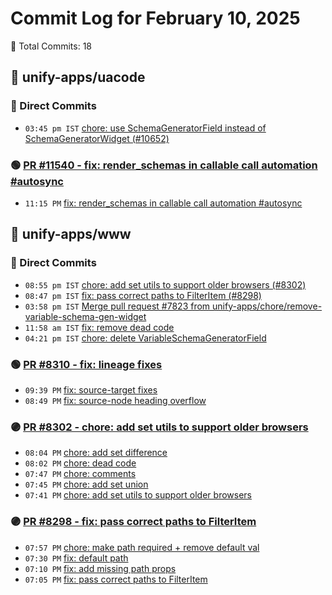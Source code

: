 # Commit Log for February 10, 2025

📝 Total Commits: 18

## 📁 unify-apps/uacode

### 🔨 Direct Commits

- `03:45 pm IST` [chore: use SchemaGeneratorField instead of SchemaGeneratorWidget (#10652)](https://github.com/unify-apps/uacode/commit/3f03ec392f8f5908cdd2bf486e38a317ece61ce4)

### 🟢 [PR #11540 - fix: render_schemas in callable call automation #autosync](https://github.com/unify-apps/uacode/pull/11540)

- `11:15 PM` [fix: render_schemas in callable call automation #autosync](https://github.com/unify-apps/uacode/commit/4b899a19f15a49335280982d9b0c3fc2bac6937d)

## 📁 unify-apps/www

### 🔨 Direct Commits

- `08:55 pm IST` [chore: add set utils to support older browsers (#8302)](https://github.com/unify-apps/www/commit/f302a4004b05fd4103bdd418e373113bb634297d)
- `08:47 pm IST` [fix: pass correct paths to FilterItem (#8298)](https://github.com/unify-apps/www/commit/e72fa8d194d5f95d175e5c30a08b241d96bf112f)
- `03:58 pm IST` [Merge pull request #7823 from unify-apps/chore/remove-variable-schema-gen-widget](https://github.com/unify-apps/www/commit/8a7732d7ea5ae864c14abcf539762dfff2d6b7be)
- `11:58 am IST` [fix: remove dead code](https://github.com/unify-apps/www/commit/a16adb6d81c9c2374ff846b714922bbb6ac16f56)
- `04:21 pm IST` [chore: delete VariableSchemaGeneratorField](https://github.com/unify-apps/www/commit/72fc6d75d88e073132e6e8f334274af12ebea8ef)

### 🟢 [PR #8310 - fix: lineage fixes](https://github.com/unify-apps/www/pull/8310)

- `09:39 PM` [fix: source-target fixes](https://github.com/unify-apps/www/commit/729e172eb230dc6ef047ac4d0b28589c983c266a)
- `08:49 PM` [fix: source-node heading overflow](https://github.com/unify-apps/www/commit/c36849231a5c96faf8d0aa8e06ec35f747d8a4b9)

### 🟣 [PR #8302 - chore: add set utils to support older browsers](https://github.com/unify-apps/www/pull/8302)

- `08:04 PM` [chore: add set difference](https://github.com/unify-apps/www/commit/9bf58623856674d0f39b20839019efa8805e2215)
- `08:02 PM` [chore: dead code](https://github.com/unify-apps/www/commit/fe709b3233ea60e32b968370c0d676e61a996971)
- `07:47 PM` [chore: comments](https://github.com/unify-apps/www/commit/d8a16b4daa5bb01eb2cd0da225e529f47e602c2c)
- `07:45 PM` [chore: add set union](https://github.com/unify-apps/www/commit/08112d3a1af3e6d60608be70403b1cfcd1475963)
- `07:41 PM` [chore: add set utils to support older browsers](https://github.com/unify-apps/www/commit/c29d5817ad3b1a508bb4f0b8f56e1039b3bf6eb9)

### 🟣 [PR #8298 - fix: pass correct paths to FilterItem](https://github.com/unify-apps/www/pull/8298)

- `07:57 PM` [chore: make path required + remove default val](https://github.com/unify-apps/www/commit/c651ac6bdfa72b7bef2ea901234a3d51b80aec76)
- `07:30 PM` [fix: default path](https://github.com/unify-apps/www/commit/1cdc8618b96ba52362ded18873815249485d8644)
- `07:10 PM` [fix: add missing path props](https://github.com/unify-apps/www/commit/992142570e752d772b6ab7d58030aa2415f0642b)
- `07:05 PM` [fix: pass correct paths to FilterItem](https://github.com/unify-apps/www/commit/8f75231a88cf5281c3f8eee6ba23b57b0416ee7f)


